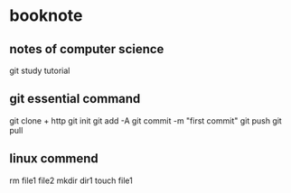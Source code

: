 # booknote
## notes of  computer science
git study tutorial 
## git essential command
git clone + http
git init 
git add -A
git commit -m "first commit"
git push
git pull
## linux commend
rm file1 file2
mkdir dir1
touch file1


